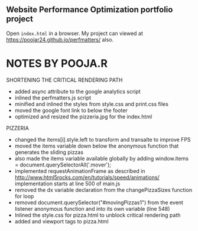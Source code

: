 ## Website Performance Optimization portfolio project

Open `index.html` in a browser.
My project can viewed at https://poojar24.github.io/perfmatters/ also.

NOTES BY POOJA.R
================

SHORTENING THE CRITICAL RENDERING PATH
- added async attribute to the google analytics script
- inlined the perfmatters.js script
- minified and inlined the styles from style.css and print.css files
- moved the google font link to below the footer
- optimized and resized the pizzeria.jpg for the index.html

PIZZERIA
- changed the items[i].style.left to transform and transalte to improve FPS
- moved the items variable down below the anonymous function that generates the sliding pizzas
- also made the items variable available globally by adding window.items = document.querySelectorAll('.mover');
- implemented requestAnimationFrame as described in http://www.html5rocks.com/en/tutorials/speed/animations/ implementation starts at line 500 of main.js
- removed the dx variable declaration from the changePizzaSizes function for loop
- removed document.querySelector("#movingPizzas1") from the event listener anonymous function and into its own variable (line 548)
- Inlined the style.css for pizza.html to unblock critical rendering path
- added <meta charset="utf-8"> and <meta> viewport tags to pizza.html
